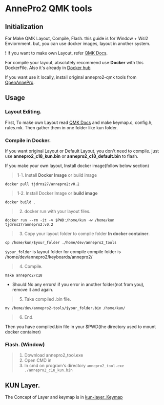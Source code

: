 # AnnePro2 QMK tools

## Initialization

For Make QMK Layout, Compile, Flash.
this guide is for Window + Wsl2 Enviornment.
but, you can use docker images, layout in another system.

! If you want to make own Layout, refer [QMK Docs]().

For compile your layout, absolutely recommend use **Docker** with this DockerFile.
Also it's already in [Docker hub]()

If you want use it locally, install original annepro2-qmk tools from [OpenAnnePro]().

## Usage

### Layout Editing.
First, To make own Layout read [QMK Docs]() and make keymap.c, config.h, rules.mk.
Then gather them in one folder like kun folder.

### Compile in Docker.

If you want original Layout or Default Layout, you don't need to compile.
just use **annepro2_c18_kun.bin** or **annepro2_c18_default.bin** to flash.

If you make your own layout, Install docker image(follow below section)

> 1-1. Install **Docker Image** or build image
 
`docker pull tjdrns27/annepro2:v0.2`

> 1-2. Install Docker Image or **build image**

`docker build .`

> 2. docker run with your layout files.

`docker run --rm -it -v $PWD:/home/kun -w /home/kun tjdrns27/annepro2:v0.2`

> 3. Copy your layout folder to compile folder **In docker container**.

`cp /home/kun/$your_folder ./home/dev/annepro2_tools`

`$your_folder` is layout folder for compile
compile folder is /home/dev/annepro2/keyboards/annepro2/

> 4. Compile.

`make annepro2/c18`

* Should No any errors! if you error in another folder(not from you), remove it and again.

> 5. Take compiled .bin file.

`mv /home/dev/annepro2-tools/$your_folder.bin /home/kun/`

> 6. End.

Then you have compiled.bin file in your $PWD(the directory used to mount docker container)

### Flash. (Window)

> 1. Download annepro2_tool.exe
> 2. Open CMD in 
> 3. In cmd on program's directory 
`annepro2_tool.exe ./annepro2_c18_kun.bin`

## KUN Layer.

The Concept of Layer and keymap is in [kun-layer_Keymap]()
